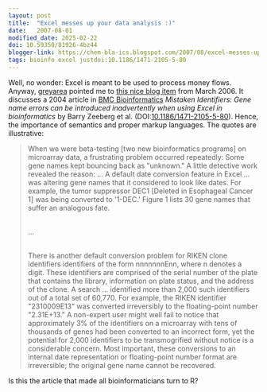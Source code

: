 ```yaml
---
layout: post
title:  "Excel messes up your data analysis :)"
date:   2007-08-01
modified_date: 2025-02-22
doi: 10.59350/81926-4bz44
blogger-link: https://chem-bla-ics.blogspot.com/2007/08/excel-messes-up-your-data-analysis.html
tags: bioinfo excel justdoi:10.1186/1471-2105-5-80
---
```


Well, no wonder: Excel is meant to be used to process money flows. Anyway, [greyarea](http://del.icio.us/greyarea) pointed me to
[this nice blog item](http://itre.cis.upenn.edu/~myl/languagelog/archives/002912.html) from March 2006. It discusses a 2004 article in
[BMC Bioinformatics](http://www.biomedcentral.com/bmcbioinformatics) *Mistaken Identifiers: Gene name errors can be introduced
inadvertently when using Excel in bioinformatics* by Barry Zeeberg et al. (DOI:[10.1186/1471-2105-5-80](https://doi.org/10.1186/1471-2105-5-80)).
Hence, the importance of semantics and proper markup languages. The quotes are illustrative:

> When we were beta-testing [two new bioinformatics programs] on microarray data, a frustrating problem occurred repeatedly: Some
> gene names kept bouncing back as "unknown." A little detective work revealed the reason: ... A default date conversion feature in
> Excel ... was altering gene names that it considered to look like dates. For example, the tumor suppressor DEC1 [Deleted in
> Esophageal Cancer 1] was being converted to '1-DEC.' Figure 1 lists 30 gene names that suffer an analogous fate.<br /><br />
> 
> ...<br /><br />
> 
> There is another default conversion problem for RIKEN clone identifiers identifiers of the form nnnnnnnEnn, where n denotes a
> digit. These identifiers are comprised of the serial number of the plate that contains the library, information on plate status,
> and the address of the clone. A search ... identified more than 2,000 such identifiers out of a total set of 60,770. For example,
> the RIKEN identifier "2310009E13" was converted irreversibly to the floating-point number "2.31E+13." A non-expert user might
> well fail to notice that approximately 3% of the identifiers on a microarray with tens of thousands of genes had been converted
> to an incorrect form, yet the potential for 2,000 identifiers to be transmogrified without notice is a considerable concern. Most
> important, these conversions to an internal date representation or floating-point number format are irreversible; the original
> gene name cannot be recovered.

Is this the article that made all bioinformaticians turn to R?
